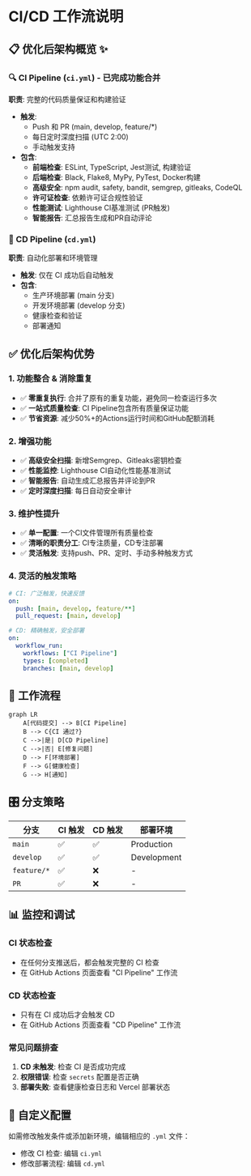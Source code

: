 # CI/CD 工作流说明

## 📋 优化后架构概览 ✨

### 🔍 CI Pipeline (`ci.yml`) - **已完成功能合并**
**职责**: 完整的代码质量保证和构建验证  
- **触发**: 
  - Push 和 PR (main, develop, feature/*)
  - 每日定时深度扫描 (UTC 2:00)
  - 手动触发支持
- **包含**: 
  - **前端检查**: ESLint, TypeScript, Jest测试, 构建验证
  - **后端检查**: Black, Flake8, MyPy, PyTest, Docker构建
  - **高级安全**: npm audit, safety, bandit, semgrep, gitleaks, CodeQL
  - **许可证检查**: 依赖许可证合规性验证
  - **性能测试**: Lighthouse CI基准测试 (PR触发)
  - **智能报告**: 汇总报告生成和PR自动评论

### 🚀 CD Pipeline (`cd.yml`)  
**职责**: 自动化部署和环境管理
- **触发**: 仅在 CI 成功后自动触发
- **包含**:
  - 生产环境部署 (main 分支)
  - 开发环境部署 (develop 分支)
  - 健康检查和验证
  - 部署通知

## ✅ 优化后架构优势

### 1. **功能整合 & 消除重复**
- ✅ **零重复执行**: 合并了原有的重复功能，避免同一检查运行多次
- ✅ **一站式质量检查**: CI Pipeline包含所有质量保证功能
- ✅ **节省资源**: 减少50%+的Actions运行时间和GitHub配额消耗

### 2. **增强功能**
- ✅ **高级安全扫描**: 新增Semgrep、Gitleaks密钥检查
- ✅ **性能监控**: Lighthouse CI自动化性能基准测试
- ✅ **智能报告**: 自动生成汇总报告并评论到PR
- ✅ **定时深度扫描**: 每日自动安全审计

### 3. **维护性提升**
- ✅ **单一配置**: 一个CI文件管理所有质量检查
- ✅ **清晰的职责分工**: CI专注质量，CD专注部署
- ✅ **灵活触发**: 支持push、PR、定时、手动多种触发方式

### 4. **灵活的触发策略**
```yaml
# CI: 广泛触发，快速反馈
on:
  push: [main, develop, feature/**]
  pull_request: [main, develop]

# CD: 精确触发，安全部署
on:
  workflow_run:
    workflows: ["CI Pipeline"]
    types: [completed]
    branches: [main, develop]
```

## 🔄 工作流程

```mermaid
graph LR
    A[代码提交] --> B[CI Pipeline]
    B --> C{CI 通过?}
    C -->|是| D[CD Pipeline]
    C -->|否| E[修复问题]
    D --> F[环境部署]
    F --> G[健康检查]
    G --> H[通知]
```

## 🎛️ 分支策略

| 分支 | CI 触发 | CD 触发 | 部署环境 |
|-----|---------|---------|----------|
| `main` | ✅ | ✅ | Production |
| `develop` | ✅ | ✅ | Development |
| `feature/*` | ✅ | ❌ | - |
| `PR` | ✅ | ❌ | - |


## 📊 监控和调试

### CI 状态检查
- 在任何分支推送后，都会触发完整的 CI 检查
- 在 GitHub Actions 页面查看 "CI Pipeline" 工作流

### CD 状态检查  
- 只有在 CI 成功后才会触发 CD
- 在 GitHub Actions 页面查看 "CD Pipeline" 工作流

### 常见问题排查
1. **CD 未触发**: 检查 CI 是否成功完成
2. **权限错误**: 检查 `secrets` 配置是否正确
3. **部署失败**: 查看健康检查日志和 Vercel 部署状态

## 🔧 自定义配置

如需修改触发条件或添加新环境，编辑相应的 `.yml` 文件：
- 修改 CI 检查: 编辑 `ci.yml`  
- 修改部署流程: 编辑 `cd.yml`

